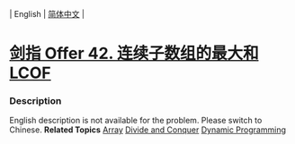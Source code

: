| English | [简体中文](README.md) |

# [剑指 Offer 42. 连续子数组的最大和  LCOF](https://leetcode.cn/problems/lian-xu-zi-shu-zu-de-zui-da-he-lcof)
 ### Description
English description is not available for the problem. Please switch to Chinese.
**Related Topics**  [Array](https://leetcode.cn/tag/array) [Divide and Conquer](https://leetcode.cn/tag/divide-and-conquer) [Dynamic Programming](https://leetcode.cn/tag/dynamic-programming) 